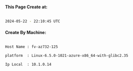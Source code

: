 
   
#### This Page Create at:

```bash

2024-05-22 - 22:10:45 UTC

```

#### Create By Machine:

```bash

Host Name : fv-az732-125

platform  : Linux-6.5.0-1021-azure-x86_64-with-glibc2.35

Ip Local  : 10.1.0.14

```

